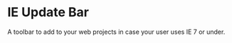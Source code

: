 IE Update Bar
===========

A toolbar to add to your web projects in case your user uses IE 7 or under.